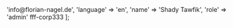 <?php

return [
    'email' => 'info@florian-nagel.de',
    'language' => 'en',
    'name' => 'Shady Tawfik',
    'role' => 'admin'

    fff-corp333
];
